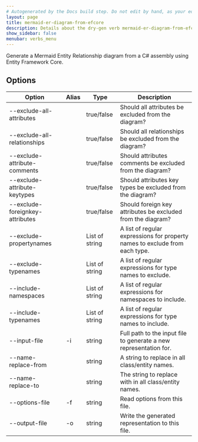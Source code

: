 ```yaml
---
# Autogenerated by the Docs build step. Do not edit by hand, as your edit will get overwritten by the next Docs build.
layout: page
title: mermaid-er-diagram-from-efcore
description: Details about the dry-gen verb mermaid-er-diagram-from-efcore
show_sidebar: false
menubar: verbs_menu
---
```

Generate a Mermaid Entity Relationship diagram from a C# assembly using Entity Framework Core. 

## Options

|Option|Alias|Type|Description|
|---|---|---|---|
|--exclude-all-attributes||true/false|Should all attributes be excluded from the diagram?|
|--exclude-all-relationships||true/false|Should all relationships be excluded from the diagram?|
|--exclude-attribute-comments||true/false|Should attributes comments be excluded from the diagram?|
|--exclude-attribute-keytypes||true/false|Should attributes key types be excluded from the diagram?|
|--exclude-foreignkey-attributes||true/false|Should foreign key attributes be excluded from the diagram?|
|--exclude-propertynames||List of string|A list of regular expressions for property names to exclude from each type.|
|--exclude-typenames||List of string|A list of regular expressions for type names to exclude.|
|--include-namespaces||List of string|A list of regular expressions for namespaces to include.|
|--include-typenames||List of string|A list of regular expressions for type names to include.|
|--input-file|-i|string|Full path to the input file to generate a new representation for.|
|--name-replace-from||string|A string to replace in all class/entity names.|
|--name-replace-to||string|The string to replace with in all class/entity names.|
|--options-file|-f|string|Read options from this file.|
|--output-file|-o|string|Write the generated representation to this file.|
